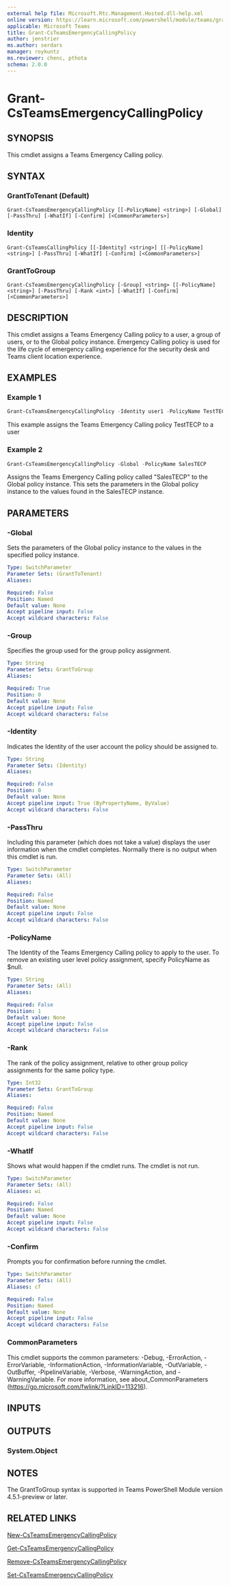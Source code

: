 ```yaml
---
external help file: Microsoft.Rtc.Management.Hosted.dll-help.xml
online version: https://learn.microsoft.com/powershell/module/teams/grant-csteamsemergencycallingpolicy
applicable: Microsoft Teams
title: Grant-CsTeamsEmergencyCallingPolicy
author: jenstrier
ms.author: serdars
manager: roykuntz
ms.reviewer: chenc, pthota
schema: 2.0.0
---
```


# Grant-CsTeamsEmergencyCallingPolicy

## SYNOPSIS
This cmdlet assigns a Teams Emergency Calling policy.

## SYNTAX

### GrantToTenant (Default)
```
Grant-CsTeamsEmergencyCallingPolicy [[-PolicyName] <string>] [-Global] [-PassThru] [-WhatIf] [-Confirm] [<CommonParameters>]
```

### Identity
```
Grant-CsTeamsCallingPolicy [[-Identity] <string>] [[-PolicyName] <string>] [-PassThru] [-WhatIf] [-Confirm] [<CommonParameters>]
```

### GrantToGroup
```
Grant-CsTeamsEmergencyCallingPolicy [-Group] <string> [[-PolicyName] <string>] [-PassThru] [-Rank <int>] [-WhatIf] [-Confirm] [<CommonParameters>]
```

## DESCRIPTION
This cmdlet assigns a Teams Emergency Calling policy to a user, a group of users, or to the Global policy instance. Emergency Calling policy is used for the life cycle of emergency calling experience for the security desk and Teams client location experience.


## EXAMPLES

### Example 1
```powershell
Grant-CsTeamsEmergencyCallingPolicy -Identity user1 -PolicyName TestTECP
```

This example assigns the Teams Emergency Calling policy TestTECP to a user

### Example 2
```powershell
Grant-CsTeamsEmergencyCallingPolicy -Global -PolicyName SalesTECP
```

Assigns the Teams Emergency Calling policy called "SalesTECP" to the Global policy instance. This sets the parameters in the Global policy instance to the values found in the SalesTECP instance.

## PARAMETERS

### -Global
Sets the parameters of the Global policy instance to the values in the specified policy instance.

```yaml
Type: SwitchParameter
Parameter Sets: (GrantToTenant)
Aliases:

Required: False
Position: Named
Default value: None
Accept pipeline input: False
Accept wildcard characters: False
```

### -Group
Specifies the group used for the group policy assignment.

```yaml
Type: String
Parameter Sets: GrantToGroup
Aliases:

Required: True
Position: 0
Default value: None
Accept pipeline input: False
Accept wildcard characters: False
```

### -Identity
Indicates the Identity of the user account the policy should be assigned to.

```yaml
Type: String
Parameter Sets: (Identity)
Aliases:

Required: False
Position: 0
Default value: None
Accept pipeline input: True (ByPropertyName, ByValue)
Accept wildcard characters: False
```

### -PassThru
Including this parameter (which does not take a value) displays the user information when the cmdlet completes. Normally there is no output when this cmdlet is run.

```yaml
Type: SwitchParameter
Parameter Sets: (All)
Aliases:

Required: False
Position: Named
Default value: None
Accept pipeline input: False
Accept wildcard characters: False
```

### -PolicyName
The Identity of the Teams Emergency Calling policy to apply to the user. To remove an existing user level policy assignment, specify PolicyName as $null.

```yaml
Type: String
Parameter Sets: (All)
Aliases:

Required: False
Position: 1
Default value: None
Accept pipeline input: False
Accept wildcard characters: False
```

### -Rank
The rank of the policy assignment, relative to other group policy assignments for the same policy type.

```yaml
Type: Int32
Parameter Sets: GrantToGroup
Aliases:

Required: False
Position: Named
Default value: None
Accept pipeline input: False
Accept wildcard characters: False
```

### -WhatIf
Shows what would happen if the cmdlet runs.
The cmdlet is not run.

```yaml
Type: SwitchParameter
Parameter Sets: (All)
Aliases: wi

Required: False
Position: Named
Default value: None
Accept pipeline input: False
Accept wildcard characters: False
```

### -Confirm
Prompts you for confirmation before running the cmdlet.

```yaml
Type: SwitchParameter
Parameter Sets: (All)
Aliases: cf

Required: False
Position: Named
Default value: None
Accept pipeline input: False
Accept wildcard characters: False
```

### CommonParameters
This cmdlet supports the common parameters: -Debug, -ErrorAction, -ErrorVariable, -InformationAction, -InformationVariable, -OutVariable, -OutBuffer, -PipelineVariable, -Verbose, -WarningAction, and -WarningVariable. For more information, see about_CommonParameters (https://go.microsoft.com/fwlink/?LinkID=113216).

## INPUTS

## OUTPUTS

### System.Object

## NOTES

The GrantToGroup syntax is supported in Teams PowerShell Module version 4.5.1-preview or later.

## RELATED LINKS

[New-CsTeamsEmergencyCallingPolicy](New-CsTeamsEmergencyCallingPolicy.md)

[Get-CsTeamsEmergencyCallingPolicy](Get-CsTeamsEmergencyCallingPolicy.md)

[Remove-CsTeamsEmergencyCallingPolicy](Remove-CsTeamsEmergencyCallingPolicy.md)

[Set-CsTeamsEmergencyCallingPolicy](Set-CsTeamsEmergencyCallingPolicy.md)
